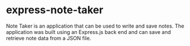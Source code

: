 # express-note-taker
Note Taker is an application that can be used to write and save notes. The application was built using an Express.js back end and can save and retrieve note data from a JSON file.

